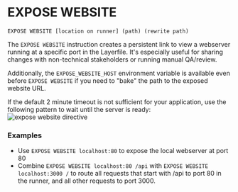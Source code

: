 # EXPOSE WEBSITE

`EXPOSE WEBSITE [location on runner] (path) (rewrite path)`

The `EXPOSE WEBSITE` instruction creates a persistent link to view a webserver running at a specific port in the Layerfile. It's especially useful for sharing changes with non-technical stakeholders or running manual QA/review.

Additionally, the `EXPOSE_WEBSITE_HOST` environment variable is available even before `EXPOSE WEBSITE` if you need to "bake" the path to the exposed website URL.

If the default 2 minute timeout is not sufficient for your application, use the following pattern to wait until the server is ready:
![expose website directive](/docs/resources/expose-website-directive.png)

### Examples

- Use `EXPOSE WEBSITE localhost:80` to expose the local webserver at port 80
- Combine `EXPOSE WEBSITE localhost:80 /api` with `EXPOSE WEBSITE localhost:3000 /` to route all requests that start with /api to port 80 in the runner, and all other requests to port 3000.
